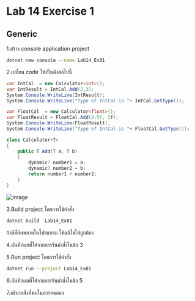 # Lab 14 Exercise 1

## Generic

1.สร้าง console application project

```cmd
dotnet new console --name Lab14_Ex01
```

2.เปลี่ยน code ให้เป็นดังต่อไปนี้

```cs
var IntCal  = new Calculator<int>();
var IntResult = IntCal.Add(2,3);
System.Console.WriteLine(IntResult);
System.Console.WriteLine("Type of IntCal is "+ IntCal.GetType());

var FloatCal  = new Calculator<float>();
var FloatResult = FloatCal.Add(2.5f, 3f);
System.Console.WriteLine(FloatResult);
System.Console.WriteLine("Type of IntCal is "+ FloatCal.GetType());

class Calculator<T>
{
    public T Add(T a, T b)
    {
        dynamic? number1 = a;
        dynamic? number2 = b;
        return number1 + number2;
    }
}
```
![image](https://github.com/AnchisaPhetnoi/03376836-OOP-2566-Lab-14/assets/144197034/dd2a8b45-6921-4ab6-a514-14e266a0ea12)

3.Build project โดยการใช้คำสั่ง

```cmd
dotnet build  Lab14_Ex01
```

ถ้ามีที่ผิดพลาดในโปรแกรม ให้แก้ไขให้ถูกต้อง

4.บันทึกผลที่ได้จากการรันคำสั่งในข้อ 3

5.Run project โดยการใช้คำสั่ง

```cmd
dotnet run --project Lab14_Ex01
```

6.บันทึกผลที่ได้จากการรันคำสั่งในข้อ 5

7.อธิบายสิ่งที่พบในการทดลอง
